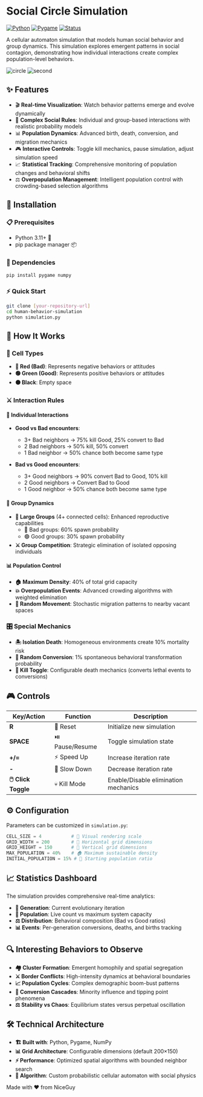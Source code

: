 # Social Circle Simulation

[![Python](https://img.shields.io/badge/Python-3.11+-blue.svg)](https://python.org)
[![Pygame](https://img.shields.io/badge/Pygame-2.0+-green.svg)](https://pygame.org)
[![Status](https://img.shields.io/badge/Status-Active-brightgreen.svg)]()

A  cellular automaton simulation that models human social behavior and group dynamics. This  simulation explores emergent patterns in social contagion, demonstrating how individual interactions create complex population-level behaviors.

![circle](https://github.com/user-attachments/assets/8d8fdd16-d8b0-46a7-b3de-b9b1f9baf30d)
![second](https://github.com/user-attachments/assets/45178d51-dfe1-4275-b3ac-7acaa9a97bed)


## ✨ Features

- 🎬 **Real-time Visualization**: Watch behavior patterns emerge and evolve dynamically
- 🧠 **Complex Social Rules**: Individual and group-based interactions with realistic probability models
- 📊 **Population Dynamics**: Advanced birth, death, conversion, and migration mechanics
- 🎮 **Interactive Controls**: Toggle kill mechanics, pause simulation, adjust simulation speed
- 📈 **Statistical Tracking**: Comprehensive monitoring of population changes and behavioral shifts
- ⚖️ **Overpopulation Management**: Intelligent population control with crowding-based selection algorithms

## 🚀 Installation

### 📋 Prerequisites
- Python 3.11+ 🐍
- pip package manager 📦

### 🔧 Dependencies
```bash
pip install pygame numpy
```

### ⚡ Quick Start
```bash
git clone [your-repository-url]
cd human-behavior-simulation
python simulation.py
```

## 🔬 How It Works

### 🎯 Cell Types
- **🔴 Red (Bad)**: Represents negative behaviors or attitudes
- **🟢 Green (Good)**: Represents positive behaviors or attitudes  
- **⚫ Black**: Empty space

### ⚔️ Interaction Rules

#### 👤 Individual Interactions
- **Good vs Bad encounters**:
  - 3+ Bad neighbors → 75% kill Good, 25% convert to Bad
  - 2 Bad neighbors → 50% kill, 50% convert
  - 1 Bad neighbor → 50% chance both become same type

- **Bad vs Good encounters**:
  - 3+ Good neighbors → 90% convert Bad to Good, 10% kill
  - 2 Good neighbors → Convert Bad to Good
  - 1 Good neighbor → 50% chance both become same type

#### 👥 Group Dynamics
- **🔢 Large Groups** (4+ connected cells): Enhanced reproductive capabilities
  - 🔴 Bad groups: 60% spawn probability
  - 🟢 Good groups: 30% spawn probability
- **⚔️ Group Competition**: Strategic elimination of isolated opposing individuals

#### 📊 Population Control
- **🏠 Maximum Density**: 40% of total grid capacity
- **💥 Overpopulation Events**: Advanced crowding algorithms with weighted elimination
- **🚶 Random Movement**: Stochastic migration patterns to nearby vacant spaces

### 🎛️ Special Mechanics
- **🏝️ Isolation Death**: Homogeneous environments create 10% mortality risk
- **🎲 Random Conversion**: 1% spontaneous behavioral transformation probability
- **🔄 Kill Toggle**: Configurable death mechanics (converts lethal events to conversions)

## 🎮 Controls

| Key/Action | Function | Description |
|------------|----------|-------------|
| **R** | 🔄 Reset | Initialize new simulation |
| **SPACE** | ⏯️ Pause/Resume | Toggle simulation state |
| **+/=** | ⚡ Speed Up | Increase iteration rate |
| **-** | 🐌 Slow Down | Decrease iteration rate |
| **🖱️ Click Toggle** | 💀 Kill Mode | Enable/Disable elimination mechanics |

## ⚙️ Configuration

Parameters can be customized in `simulation.py`:

```python
CELL_SIZE = 4           # 🎨 Visual rendering scale
GRID_WIDTH = 200        # 📏 Horizontal grid dimensions  
GRID_HEIGHT = 150       # 📐 Vertical grid dimensions
MAX_POPULATION = 40%    # 🏠 Maximum sustainable density
INITIAL_POPULATION = 15% # 🌱 Starting population ratio
```

## 📈 Statistics Dashboard

The simulation provides comprehensive real-time analytics:
- **🔢 Generation**: Current evolutionary iteration
- **👥 Population**: Live count vs maximum system capacity
- **⚖️ Distribution**: Behavioral composition (Bad vs Good ratios)
- **📊 Events**: Per-generation conversions, deaths, and births tracking

## 🔍 Interesting Behaviors to Observe

- **🏘️ Cluster Formation**: Emergent homophily and spatial segregation
- **⚔️ Border Conflicts**: High-intensity dynamics at behavioral boundaries
- **📈 Population Cycles**: Complex demographic boom-bust patterns
- **🌊 Conversion Cascades**: Minority influence and tipping point phenomena
- **⚖️ Stability vs Chaos**: Equilibrium states versus perpetual oscillation

## 🛠️ Technical Architecture

- **🏗️ Built with**: Python, Pygame, NumPy
- **📊 Grid Architecture**: Configurable dimensions (default 200×150)
- **⚡ Performance**: Optimized spatial algorithms with bounded neighbor search
- **🧮 Algorithm**: Custom probabilistic cellular automaton with social physics

Made with ❤️ from NiceGuy

